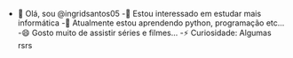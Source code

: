 - 👋 Olá, sou @ingridsantos05
-👀 Estou interessado em estudar mais informática
-🌱 Atualmente estou aprendendo python, programação etc...
-😄 Gosto muito de assistir séries e filmes...
-⚡ Curiosidade: Algumas rsrs

